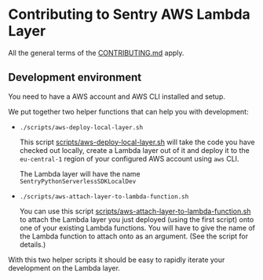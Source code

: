 # Contributing to Sentry AWS Lambda Layer

All the general terms of the [CONTRIBUTING.md](CONTRIBUTING.md) apply.

## Development environment

You need to have a AWS account and AWS CLI installed and setup.

We put together two helper functions that can help you with development:

- `./scripts/aws-deploy-local-layer.sh`

  This script [scripts/aws-deploy-local-layer.sh](scripts/aws-deploy-local-layer.sh) will take the code you have checked out locally, create a Lambda layer out of it and deploy it to the `eu-central-1` region of your configured AWS account using `aws` CLI.

  The Lambda layer will have the name `SentryPythonServerlessSDKLocalDev`

- `./scripts/aws-attach-layer-to-lambda-function.sh`

  You can use this script [scripts/aws-attach-layer-to-lambda-function.sh](scripts/aws-attach-layer-to-lambda-function.sh) to attach the Lambda layer you just deployed (using the first script) onto one of your existing Lambda functions. You will have to give the name of the Lambda function to attach onto as an argument. (See the script for details.)

With this two helper scripts it should be easy to rapidly iterate your development on the Lambda layer.
